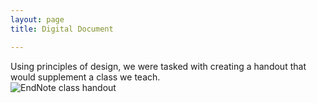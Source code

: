 ```yaml
---
layout: page
title: Digital Document

---
```


Using principles of design, we were tasked with creating a handout that would supplement a class we teach.<BR>
![EndNote class handout](https://caitlinmeyer.github.io/idt-porfolio/300x/docs/endnote-handout.png "EndNote handout")
